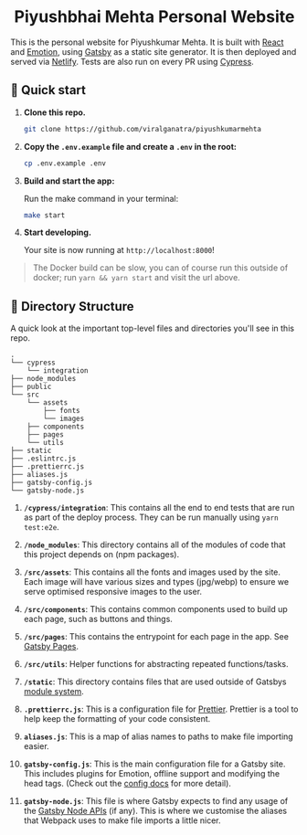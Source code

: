 <h1 align="center">
  Piyushbhai Mehta Personal Website
</h1>

This is the personal website for Piyushkumar Mehta. It is built with [React](http://react.com) and [Emotion](https://emotion.sh), using [Gatsby](https://www.gatsbyjs.org) as a static site generator. It is then deployed and served via [Netlify](https://www.netlify.com). Tests are also run on every PR using [Cypress](https://www.cypress.io/).

## 🚀 Quick start

1. **Clone this repo.**

    ```sh
    git clone https://github.com/viralganatra/piyushkumarmehta
    ```

1. **Copy the `.env.example` file and create a `.env` in the root:**

    ```sh
    cp .env.example .env
    ```

1. **Build and start the app:**

    Run the make command in your terminal:

    ```sh
    make start
    ```

1. **Start developing.**

    Your site is now running at `http://localhost:8000`!

> The Docker build can be slow, you can of course run this outside of docker; run `yarn && yarn start` and visit the url above.

## 🧐 Directory Structure

A quick look at the important top-level files and directories you'll see in this repo.

    .
    └── cypress
        └── integration
    ├── node_modules
    ├── public
    └── src
        └── assets
            ├── fonts
            └── images
        ├── components
        ├── pages
        └── utils
    ├── static
    ├── .eslintrc.js
    ├── .prettierrc.js
    ├── aliases.js
    ├── gatsby-config.js
    └── gatsby-node.js

1.  **`/cypress/integration`**: This contains all the end to end tests that are run as part of the deploy process. They can be run manually using `yarn test:e2e`.
1.  **`/node_modules`**: This directory contains all of the modules of code that this project depends on (npm packages).

1.  **`/src/assets`**: This contains all the fonts and images used by the site. Each image will have various sizes and types (jpg/webp) to ensure we serve optimised responsive images to the user.

1.  **`/src/components`**: This contains common components used to build up each page, such as buttons and things.

1.  **`/src/pages`**: This contains the entrypoint for each page in the app. See [Gatsby Pages](https://www.gatsbyjs.org/docs/creating-and-modifying-pages/).

1.  **`/src/utils`**: Helper functions for abstracting repeated functions/tasks.

1.  **`/static`**: This directory contains files that are used outside of Gatsbys [module system](https://www.gatsbyjs.org/docs/static-folder/).

1.  **`.prettierrc.js`**: This is a configuration file for [Prettier](https://prettier.io/). Prettier is a tool to help keep the formatting of your code consistent.

1.  **`aliases.js`**: This is a map of alias names to paths to make file importing easier.

1.  **`gatsby-config.js`**: This is the main configuration file for a Gatsby site. This includes plugins for Emotion, offline support and modifying the head tags. (Check out the [config docs](https://www.gatsbyjs.org/docs/gatsby-config/) for more detail).

1.  **`gatsby-node.js`**: This file is where Gatsby expects to find any usage of the [Gatsby Node APIs](https://www.gatsbyjs.org/docs/node-apis/) (if any). This is where we customise the aliases that Webpack uses to make file imports a little nicer.
